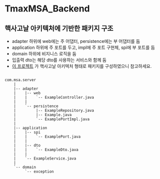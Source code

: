 # TmaxMSA_Backend

## 핵사고날 아키텍처에 기반한 패키지 구조


- adapter 하위에 web에는 주 어댑터, persistence에는 부 어댑터를 둠
- application 하위에 주 포트를 두고, impl에 주 포트 구현체, spi에 부 포트를 둠 
- domain 하위에 비지니스 로직을 둠
- 입출력 dto는 해당 dto를 사용하는 서비스와 함께 둠
- [이 프로젝트](https://github.com/CAUCSE/CAUSW_backend) 가 핵사고날 아키텍처 형태로 패키지를 구성하였으니 참고하세요.
  

```

com.msa.server
    |
    |-- adapter
    |    |-- web
    |    |    `-- ExampleController.java
    |    |      
    |    `-- persistence
    |         |-- ExampleRepository.java
    |         |-- Example.java 
    |         `-- ExamplePortImpl.java 
    |
    |-- application
    |    |-- spi
    |    |    `-- ExamplePort.java
    |    | 
    |    |-- dto
    |    |    `-- ExampleDto.java
    |    | 
    |    `-- ExampleService.java
    |
    `-- domain
         `-- exception
   
```
